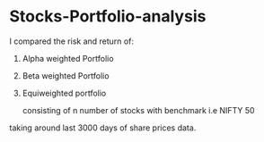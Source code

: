 # Stocks-Portfolio-analysis
I compared the risk and return of:

1. Alpha weighted Portfolio 
2. Beta weighted Portfolio
3. Equiweighted portfolio 
    
    consisting of n number of stocks with benchmark i.e NIFTY 50

taking around last 3000 days of share prices data.
